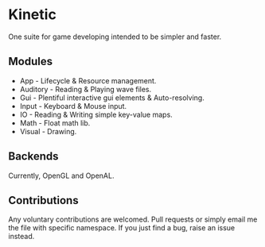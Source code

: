 # Kinetic
One suite for game developing intended to be simpler and faster.
## Modules
- App - Lifecycle & Resource management. 
- Auditory - Reading & Playing wave files.
- Gui - Plentiful interactive gui elements & Auto-resolving.
- Input - Keyboard & Mouse input.
- IO - Reading & Writing simple key-value maps.
- Math - Float math lib.
- Visual - Drawing.
## Backends
Currently, OpenGL and OpenAL.
## Contributions
Any voluntary contributions are welcomed. Pull requests or simply email me the file with specific namespace. If you just find a bug, raise an issue instead.
